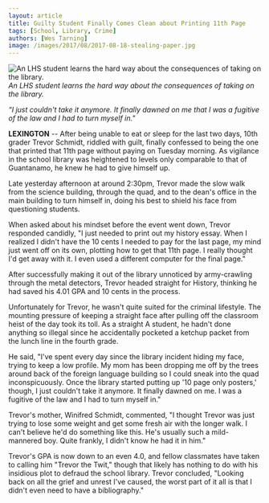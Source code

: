 ```yaml
---
layout: article
title: Guilty Student Finally Comes Clean about Printing 11th Page
tags: [School, Library, Crime]
authors: [Wes Tarning]
image: /images/2017/08/2017-08-18-stealing-paper.jpg
---
```

![An LHS student learns the hard way about the consequences of taking on the library.](/images/2017/08/2017-08-18-stealing-paper.jpg)
*An LHS student learns the hard way about the consequences of taking on the library.*

*“I just couldn't take it anymore. It finally dawned on me that I was a fugitive of the law and I had to turn myself in."*

**LEXINGTON** --  After being unable to eat or sleep for the last two days, 10th grader Trevor Schmidt, riddled with guilt, finally confessed to being the one that printed that 11th page without paying on Tuesday morning. As vigilance in the school library was heightened to levels only comparable to that of Guantanamo, he knew he had to give himself up. 

Late yesterday afternoon at around 2:30pm, Trevor made the slow walk from the science building, through the quad, and to the dean's office in the main building to turn himself in, doing his best to shield his face from questioning students.

When asked about his mindset before the event went down, Trevor responded candidly, "I just needed to print out my history essay. When I realized I didn't have the 10 cents I needed to pay for the last page, my mind just went off on its own, plotting how to get that 11th page. I really thought I'd get away with it. I even used a different computer for the final page." 

After successfully making it out of the library unnoticed by army-crawling through the metal detectors, Trevor headed straight for History, thinking he had saved his 4.01 GPA and 10 cents in the process. 

Unfortunately for Trevor, he wasn't quite suited for the criminal lifestyle. The mounting pressure of keeping a straight face after pulling off the classroom heist of the day took its toll. As a straight A student, he hadn't done anything so illegal since he accidentally pocketed a ketchup packet from the lunch line in the fourth grade.

He said, "I've spent every day since the library incident hiding my face, trying to keep a low profile. My mom has been dropping me off by the trees around back of the foreign language building so I could sneak into the quad inconspicuously. Once the library started putting up '10 page only posters,' though, I just couldn't take it anymore. It finally dawned on me. I was a fugitive of the law and I had to turn myself in." 

Trevor's mother, Winifred Schmidt, commented, "I thought Trevor was just trying to lose some weight and get some fresh air with the longer walk. I can't believe he'd do something like this. He's usually such a mild-mannered boy. Quite frankly, I didn't know he had it in him." 

Trevor's GPA is now down to an even 4.0, and fellow classmates have taken to calling him "Trevor the Twit," though that likely has nothing to do with his insidious plot to defraud the school library. Trevor concluded, "Looking back on all the grief and unrest I've caused, the worst part of it all is that I didn't even need to have a bibliography."

